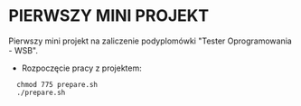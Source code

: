 # PIERWSZY MINI PROJEKT
Pierwszy mini projekt na zaliczenie podyplomówki "Tester Oprogramowania - WSB".

- Rozpoczęcie pracy z projektem:

```
  chmod 775 prepare.sh
  ./prepare.sh
```
